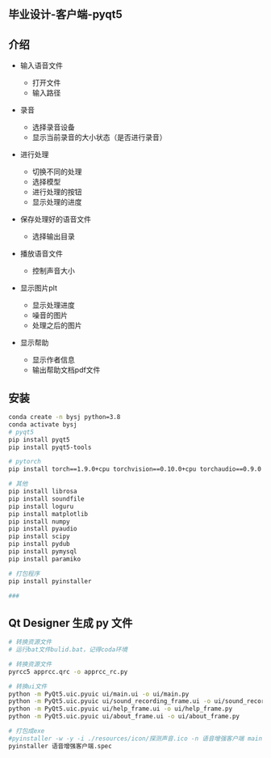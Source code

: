## 毕业设计-客户端-pyqt5

## 介绍

- 输入语音文件
    - 打开文件
    - 输入路径

- 录音
    - 选择录音设备
    - 显示当前录音的大小状态（是否进行录音）

- 进行处理
    - 切换不同的处理
    - 选择模型
    - 进行处理的按钮
    - 显示处理的进度

- 保存处理好的语音文件
    - 选择输出目录

- 播放语音文件
    - 控制声音大小

- 显示图片plt
    - 显示处理进度
    - 噪音的图片
    - 处理之后的图片

- 显示帮助
    - 显示作者信息
    - 输出帮助文档pdf文件

## 安装

```bash
conda create -n bysj python=3.8
conda activate bysj
# pyqt5
pip install pyqt5
pip install pyqt5-tools

# pytorch
pip install torch==1.9.0+cpu torchvision==0.10.0+cpu torchaudio==0.9.0 -f https://download.pytorch.org/whl/torch_stable.html

# 其他
pip install librosa
pip install soundfile
pip install loguru
pip install matplotlib
pip install numpy
pip install pyaudio
pip install scipy
pip install pydub
pip install pymysql
pip install paramiko

# 打包程序
pip install pyinstaller

###

```

## Qt Designer 生成 py 文件

```bash
# 转换资源文件
# 运行bat文件bulid.bat，记得coda环境

# 转换资源文件
pyrcc5 apprcc.qrc -o apprcc_rc.py

# 转换ui文件
python -m PyQt5.uic.pyuic ui/main.ui -o ui/main.py
python -m PyQt5.uic.pyuic ui/sound_recording_frame.ui -o ui/sound_recording_frame.py
python -m PyQt5.uic.pyuic ui/help_frame.ui -o ui/help_frame.py
python -m PyQt5.uic.pyuic ui/about_frame.ui -o ui/about_frame.py

# 打包成exe
#pyinstaller -w -y -i ./resources/icon/探测声音.ico -n 语音增强客户端 main.py
pyinstaller 语音增强客户端.spec
```


